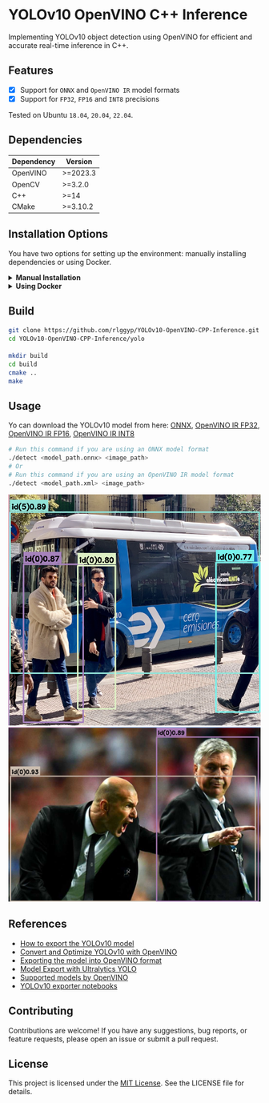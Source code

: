 # YOLOv10 OpenVINO C++ Inference

Implementing YOLOv10 object detection using OpenVINO for efficient and accurate real-time inference in C++.

## Features
- [x] Support for `ONNX` and `OpenVINO IR` model formats
- [x] Support for `FP32`, `FP16` and `INT8` precisions

Tested on Ubuntu `18.04`, `20.04`, `22.04`.

## Dependencies
| Dependency | Version  |
| ---------- | -------- |
| OpenVINO   | >=2023.3 |
| OpenCV     | >=3.2.0  |
| C++        | >=14     |
| CMake      | >=3.10.2 |

## Installation Options

You have two options for setting up the environment: manually installing dependencies or using Docker.

<details>
  <summary><b>Manual Installation</b></summary>

#### Install Dependencies
```bash
apt-get update
apt-get install -y \
    libtbb2 \
    cmake \
    wget \
    libopencv-dev \
    pkg-config \
    g++ \
    gcc \
    libc6-dev \
    make \
    build-essential \
    sudo \
    ocl-icd-libopencl1 \
    python3 \
    python3-venv \
    python3-pip \
    libpython3.8
```

#### Install OpenVINO
You can download OpenVINO from [here](https://storage.openvinotoolkit.org/repositories/openvino/packages/2023.3/linux).
```bash
wget -O openvino.tgz https://storage.openvinotoolkit.org/repositories/openvino/packages/2023.3/linux/l_openvino_toolkit_ubuntu20_2023.3.0.13775.ceeafaf64f3_x86_64.tgz && \
sudo mkdir /opt/intel
sudo mv openvino.tgz /opt/intel/
cd /opt/intel
sudo tar -xvf openvino.tgz
sudo rm openvino.tgz
sudo mv l_openvino* openvino
```
</details>

<details>
  <summary><b>Using Docker</b></summary>

#### Building the Docker Image
To build the Docker image yourself, use the following command:
```bash
docker build . -t yolov10
```

#### Pulling the Docker Image
Alternatively, you can pull the pre-built Docker image from Docker Hub (available for Ubuntu 18.04, 20.04, and 22.04):
```bash
docker pull rlggyp/yolov10:18.04
docker pull rlggyp/yolov10:20.04
docker pull rlggyp/yolov10:22.04
```

For detailed usage information, please visit the [Docker Hub repository page](https://hub.docker.com/repository/docker/rlggyp/yolov10/general).

#### Running a Container
To run a container from the image, use the following `docker run` command:

```bash
docker run -it --rm --mount type=bind,src=$(pwd),dst=/repo \
    --env DISPLAY=$DISPLAY \
    -v /tmp/.X11-unix:/tmp/.X11-unix \
    -w /repo \
    rlggyp/yolov10:<tag>
```

</details>

## Build 
```bash
git clone https://github.com/rlggyp/YOLOv10-OpenVINO-CPP-Inference.git
cd YOLOv10-OpenVINO-CPP-Inference/yolo

mkdir build
cd build
cmake ..
make
```

## Usage
Yo can download the YOLOv10 model from here: [ONNX](https://github.com/rlggyp/YOLOv10-OpenVINO-CPP-Inference/raw/model/assets/yolov10n.onnx), 
[OpenVINO IR FP32](https://github.com/rlggyp/YOLOv10-OpenVINO-CPP-Inference/raw/model/assets/yolov10n_fp32_openvino.zip), 
[OpenVINO IR FP16](https://github.com/rlggyp/YOLOv10-OpenVINO-CPP-Inference/raw/model/assets/yolov10n_fp16_openvino.zip), 
[OpenVINO IR INT8](https://github.com/rlggyp/YOLOv10-OpenVINO-CPP-Inference/raw/model/assets/yolov10n_int8_openvino.zip)
```bash
# Run this command if you are using an ONNX model format
./detect <model_path.onnx> <image_path> 
# Or
# Run this command if you are using an OpenVINO IR model format
./detect <model_path.xml> <image_path> 
```
![result_bus](assets/result_bus.png)
![result_zidane](assets/result_zidane.png)

## References
- [How to export the YOLOv10 model](https://github.com/THU-MIG/yolov10?tab=readme-ov-file#export)
- [Convert and Optimize YOLOv10 with OpenVINO](https://github.com/openvinotoolkit/openvino_notebooks/blob/latest/notebooks/yolov10-optimization/yolov10-optimization.ipynb)
- [Exporting the model into OpenVINO format](https://docs.ultralytics.com/integrations/openvino/#usage-examples)
- [Model Export with Ultralytics YOLO](https://docs.ultralytics.com/modes/export/)
- [Supported models by OpenVINO](https://docs.openvino.ai/2023.3/openvino_docs_OV_UG_Integrate_OV_with_your_application.html#step-2-compile-the-model)
- [YOLOv10 exporter notebooks](notebooks/YOLOv10_exporter.ipynb)

## Contributing
Contributions are welcome! If you have any suggestions, bug reports, or feature requests, please open an issue or submit a pull request.

## License
This project is licensed under the [MIT License](LICENSE). See the LICENSE file for details.
